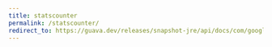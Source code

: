 ```yaml
---
title: statscounter
permalink: /statscounter/
redirect_to: https://guava.dev/releases/snapshot-jre/api/docs/com/google/common/cache/AbstractCache.StatsCounter.html
---
```

